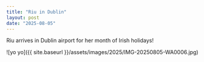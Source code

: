 ```yaml
---
title: "Riu in Dublin"
layout: post
date: "2025-08-05"
---
```


Riu arrives in Dublin airport for her month of Irish holidays!

![yo yo]({{ site.baseurl }}/assets/images/2025/IMG-20250805-WA0006.jpg)
